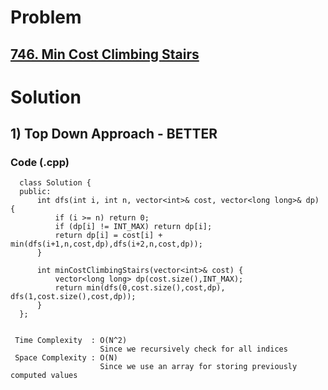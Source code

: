 # Problem

## [746. Min Cost Climbing Stairs](https://leetcode.com/problems/min-cost-climbing-stairs/)


# Solution 

## 1) Top Down Approach  - BETTER

      
     
     
   ### Code (.cpp)
   
      class Solution {
      public:
          int dfs(int i, int n, vector<int>& cost, vector<long long>& dp) {
              if (i >= n) return 0;
              if (dp[i] != INT_MAX) return dp[i];
              return dp[i] = cost[i] + min(dfs(i+1,n,cost,dp),dfs(i+2,n,cost,dp));
          }

          int minCostClimbingStairs(vector<int>& cost) {
              vector<long long> dp(cost.size(),INT_MAX);
              return min(dfs(0,cost.size(),cost,dp), dfs(1,cost.size(),cost,dp));
          }
      };
      
      
     Time Complexity  : O(N^2) 
                        Since we recursively check for all indices
     Space Complexity : O(N)
                        Since we use an array for storing previously computed values
